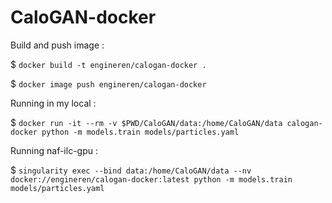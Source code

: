 # CaloGAN-docker

Build and push image :

$ `docker build -t engineren/calogan-docker .`

$ `docker image push engineren/calogan-docker`


Running in my local : 

$ `docker run -it --rm -v $PWD/CaloGAN/data:/home/CaloGAN/data calogan-docker python -m models.train models/particles.yaml`


Running naf-ilc-gpu :

$ `singularity exec --bind data:/home/CaloGAN/data --nv docker://engineren/calogan-docker:latest python -m models.train models/particles.yaml`

